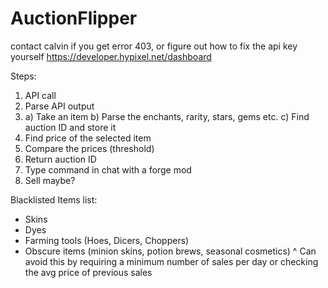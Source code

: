 # AuctionFlipper
contact calvin if you get error 403, or figure out how to fix the api key yourself https://developer.hypixel.net/dashboard

Steps:
1. API call
2. Parse API output
3. a) Take an item
   b) Parse the enchants, rarity, stars, gems etc.
   c) Find auction ID and store it
4. Find price of the selected item
5. Compare the prices (threshold)
6. Return auction ID
7. Type command in chat with a forge mod
8. Sell maybe?



Blacklisted Items list:
- Skins
- Dyes
- Farming tools (Hoes, Dicers, Choppers)
- Obscure items (minion skins, potion brews, seasonal cosmetics)
^ Can avoid this by requiring a minimum number of sales per day or checking the avg price of previous sales
